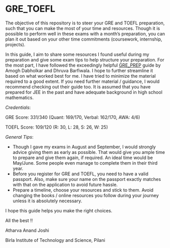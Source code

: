 # GRE_TOEFL
The objective of this repository is to steer your GRE and TOEFL preparation, such that you can make the most of your time and resources. Though it is possible to perform well in these exams with a month’s preparation, you can plan it out based on your other time commitments (coursework, internship, projects). 

In this guide, I aim to share some resources I found useful during my preparation and give some exam tips to help structure your preparation. For the most part, I have followed the exceedingly helpful [GRE_PREP](https://github.com/AmoghDabholkar/GRE_PREP) guide by Amogh Dabholkar and Dhruva Barfiwala. I hope to further streamline it based on what worked best for me. I have tried to minimize the material required to a good extent. If you need further material / guidance, I would recommend checking out their guide too. It is assumed that you have prepared for JEE in the past and have adequate background in high school mathematics.

*Credentials*:

GRE Score: 331/340 (Quant: 169/170, Verbal: 162/170, AWA: 4/6)

TOEFL Score: 109/120 (R: 30, L: 28, S: 26, W: 25) 

*General Tips*:
- Though I gave my exams in August and September, I would strongly advice giving them as early as possible. That would give you ample time to prepare and give them again, if required. An ideal time would be May/June. Some people even manage to complete them in their third year.
- Before you register for GRE and TOEFL, you need to have a valid passport. Also, make sure your name on the passport exactly matches with that on the application to avoid future hassle.
- Prepare a timeline, choose your resources and stick to them. Avoid changing the books / online resources you follow during your journey unless it is absolutely necessary.

I hope this guide helps you make the right choices.

All the best !!

Atharva Anand Joshi

Birla Institute of Technology and Science, Pilani


